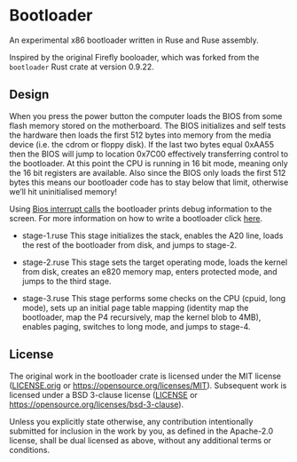 # Bootloader

An experimental x86 bootloader written in Ruse and Ruse assembly.

Inspired by the original Firefly booloader, which was forked from the `bootloader` Rust crate at version 0.9.22.

## Design

When you press the power button the computer loads the BIOS from some flash memory stored on the motherboard. The BIOS initializes and self tests the hardware then loads the first 512 bytes into memory from the media device (i.e. the cdrom or floppy disk). If the last two bytes equal 0xAA55 then the BIOS will jump to location 0x7C00 effectively transferring control to the bootloader. At this point the CPU is running in 16 bit mode, meaning only the 16 bit registers are available. Also since the BIOS only loads the first 512 bytes this means our bootloader code has to stay below that limit, otherwise we’ll hit uninitialised memory!

Using [Bios interrupt calls](https://en.wikipedia.org/wiki/BIOS_interrupt_call) the bootloader prints debug information to the screen. For more information on how to write a bootloader click [here](http://3zanders.co.uk/2017/10/13/writing-a-bootloader/).

* stage-1.ruse
This stage initializes the stack, enables the A20 line, loads the rest of the bootloader from disk, and jumps to stage-2.

* stage-2.ruse
This stage sets the target operating mode, loads the kernel from disk, creates an e820 memory map, enters protected mode, and jumps to the third stage.

* stage-3.ruse
This stage performs some checks on the CPU (cpuid, long mode), sets up an initial page table mapping (identity map the bootloader, map the P4 recursively, map the kernel blob to 4MB), enables paging, switches to long mode, and jumps to stage-4.

## License

The original work in the bootloader crate is licensed under the MIT license ([LICENSE.orig](LICENSE.orig) or https://opensource.org/licenses/MIT). Subsequent work is licensed under a BSD 3-clause license ([LICENSE](../LICENSE) or https://opensource.org/licenses/bsd-3-clause).

Unless you explicitly state otherwise, any contribution intentionally submitted for inclusion in the work by you, as defined in the Apache-2.0 license, shall be dual licensed as above, without any additional terms or conditions.
